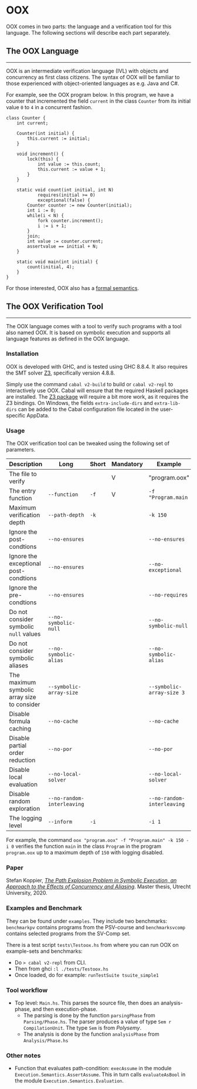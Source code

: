 # OOX
OOX comes in two parts: the language and a verification tool for this language. The following sections will describe each part separately.

## The OOX Language

---

OOX is an intermediate verification language (IVL) with objects and concurrency as first class citizens. The syntax of OOX will be familiar to those experienced with object-oriented languages as e.g. Java and C#.

For example, see the OOX program below. In this program, we have a counter that incremented the field `current` in the class `Counter` from its initial value `0` to `4` in a concurrent fashion.

```none
class Counter {
    int current;

    Counter(int initial) {
        this.current := initial;
    }

    void increment() {
        lock(this) {
            int value := this.count;
            this.current := value + 1;
        }
    }

    static void count(int initial, int N)
            requires(initial >= 0)
            exceptional(false) {
        Counter counter := new Counter(initial);
        int i := 0;
        while(i < N) {
            fork counter.increment();
            i := i + 1;
        }
        join;
        int value := counter.current;
        assertvalue == initial + N;
    }

    static void main(int initial) {
        count(initial, 4);
    }
}
```

For those interested, OOX also has a [formal semantics](https://dspace.library.uu.nl/bitstream/handle/1874/396688/thesis.pdf?sequence=1).

## The OOX Verification Tool

---

The OOX language comes with a tool to verify such programs with a tool also named OOX. It is based on symbolic execution and supports all language features as defined in the OOX language.

### Installation

OOX is developed with GHC, and is tested using GHC 8.8.4. It also requires the SMT solver [Z3](https://github.com/Z3Prover/z3), specifically version 4.8.8.

Simply use the command `cabal v2-build` to build or `cabal v2-repl` to interactively use OOX. Cabal will ensure that the required Haskell packages are installed. The [Z3 package](https://hackage.haskell.org/package/z3) will require a bit more work, as it requires the Z3 bindings. On Windows, the fields `extra-include-dirs` and `extra-lib-dirs` can be added to the Cabal configuration file located in the user-specific AppData.

### Usage

The OOX verification tool can be tweaked using the following set of parameters.

| Description | Long | Short | Mandatory | Example |
| -           | -    | -     | -         | -       |
| The file to verify |            |       | V         | "program.oox" |
| The entry function | `--function` | `-f`    | V | `-f "Program.main` |
| Maximum verification depth | `--path-depth` | `-k` |  | `-k 150` |
| Ignore the post-condtions | `--no-ensures` | | | `--no-ensures` |
| Ignore the exceptional post-condtions | `--no-ensures` | | | `--no-exceptional` |
| Ignore the pre-condtions | `--no-ensures` | | | `--no-requires` |
| Do not consider symbolic `null`  values | `--no-symbolic-null` | | | `--no-symbolic-null` |
| Do not consider symbolic  aliases | `--no-symbolic-alias` | | | `--no-symbolic-alias` |
| The maximum symbolic array size to consider | `--symbolic-array-size` | | | `--symbolic-array-size 3` |
| Disable formula caching | `--no-cache` | | | `--no-cache` |
| Disable partial order reduction | `--no-por` | | | `--no-por` |
| Disable local evaluation | `--no-local-solver` | | | `--no-local-solver` |
| Disable random exploration | `--no-random-interleaving` | | | `--no-random-interleaving` |
| The logging level | `--inform` | `-i` | | `-i 1` |

For example, the command `oox "program.oox" -f "Program.main" -k 150 -i 0` verifies the function `main` in the class `Program` in the program `program.oox` up to a maximum depth of `150` with logging disabled.

### Paper

Stefan Koppier, [_The Path Explosion Problem in Symbolic Execution, an Approach to the Effects of Concurrency and Aliasing_](./doc/koppier_thesis.pdf). Master thesis, Utrecht University, 2020.

### Examples and Benchmark

They can be found under `examples`. They include two benchmarks: `benchmarkpv` contains programs from the PSV-course and `benchmarksvcomp` contains selected programs from the SV-Comp set.

There is a test script  `tests\Testoox.hs` from where you can run OOX on example-sets and benchmarks:

* Do `> cabal v2-repl` from CLI.
* Then from ghci `:l ./tests/Testoox.hs`
* Once loaded, do for example: `runTestSuite tsuite_simple1`


### Tool workflow

* Top level: `Main.hs`. This parses the source file, then does an analysis-phase, and then execution-phase.
   * The parsing is done by the function `parsingPhase` from `Parsing/Phase.hs`. The parser produces a value of type `Sem r CompilationUnit`. The type `Sem` is from _Polysemy_.
   * The analysis is done by the function `analysisPhase` from `Analysis/Phase.hs`

### Other notes

* Function that evaluates path-condition: `execAssume` in the module `Execution.Semantics.AssertAssume`. This in turn calls `evaluateAsBool` in the module `Execution.Semantics.Evaluation`.
